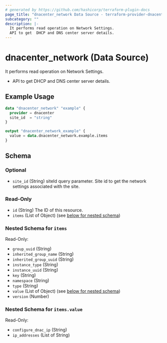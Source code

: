 ```yaml
---
# generated by https://github.com/hashicorp/terraform-plugin-docs
page_title: "dnacenter_network Data Source - terraform-provider-dnacenter"
subcategory: ""
description: |-
  It performs read operation on Network Settings.
  API to get  DHCP and DNS center server details.
---
```


# dnacenter_network (Data Source)

It performs read operation on Network Settings.

- API to get  DHCP and DNS center server details.

## Example Usage

```terraform
data "dnacenter_network" "example" {
  provider = dnacenter
  site_id  = "string"
}

output "dnacenter_network_example" {
  value = data.dnacenter_network.example.items
}
```

<!-- schema generated by tfplugindocs -->
## Schema

### Optional

- `site_id` (String) siteId query parameter. Site id to get the network settings associated with the site.

### Read-Only

- `id` (String) The ID of this resource.
- `items` (List of Object) (see [below for nested schema](#nestedatt--items))

<a id="nestedatt--items"></a>
### Nested Schema for `items`

Read-Only:

- `group_uuid` (String)
- `inherited_group_name` (String)
- `inherited_group_uuid` (String)
- `instance_type` (String)
- `instance_uuid` (String)
- `key` (String)
- `namespace` (String)
- `type` (String)
- `value` (List of Object) (see [below for nested schema](#nestedobjatt--items--value))
- `version` (Number)

<a id="nestedobjatt--items--value"></a>
### Nested Schema for `items.value`

Read-Only:

- `configure_dnac_ip` (String)
- `ip_addresses` (List of String)


